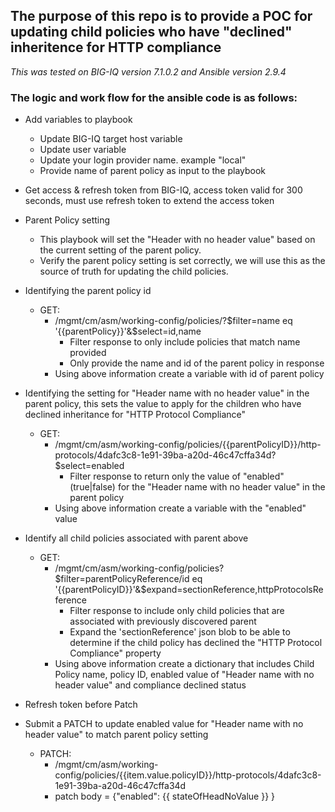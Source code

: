 ## The purpose of this repo is to provide a POC for updating child policies who have "declined" inheritence for HTTP compliance

_This was tested on BIG-IQ version 7.1.0.2 and Ansible version 2.9.4_

### The logic and work flow for the ansible code is as follows:

* Add variables to playbook
    * Update BIG-IQ target host variable
    * Update user variable
    * Update your login provider name. example "local"
    * Provide name of parent policy as input to the playbook

* Get access & refresh token from BIG-IQ, access token valid for 300 seconds, must use refresh token to extend the access token

* Parent Policy setting
    * This playbook will set the "Header with no header value" based on the current setting of the parent policy.
    * Verify the parent policy setting is set correctly, we will use this as the source of truth for updating the child policies.

* Identifying the parent policy id
    * GET:
        * /mgmt/cm/asm/working-config/policies/?$filter=name eq '{{parentPolicy}}'&$select=id,name
            * Filter response to only include policies that match name provided
            * Only provide the name and id of the parent policy in response
        * Using above information create a variable with id of parent policy

* Identifying the setting for "Header name with no header value" in the parent policy, this sets the value to apply for the children who have declined inheritance for "HTTP Protocol Compliance"
    * GET:
        * /mgmt/cm/asm/working-config/policies/{{parentPolicyID}}/http-protocols/4dafc3c8-1e91-39ba-a20d-46c47cffa34d?$select=enabled
            * Filter response to return only the value of "enabled" (true|false) for the "Header name with no header value" in the parent policy
        * Using above information create a variable with the "enabled" value

* Identify all child policies associated with parent above
    * GET:
        * /mgmt/cm/asm/working-config/policies?$filter=parentPolicyReference/id eq '{{parentPolicyID}}'&$expand=sectionReference,httpProtocolsReference
            * Filter response to include only child policies that are associated with previously discovered parent
            * Expand the 'sectionReference' json blob to be able to determine if the child policy has declined the "HTTP Protocol Compliance" property
        * Using above information create a dictionary that includes Child Policy name, policy ID, enabled value of "Header name with no header value" and compliance declined status

* Refresh token before Patch

* Submit a PATCH to update enabled value for "Header name with no header value" to match parent policy setting
    * PATCH:
        * /mgmt/cm/asm/working-config/policies/{{item.value.policyID}}/http-protocols/4dafc3c8-1e91-39ba-a20d-46c47cffa34d
        * patch body = {"enabled": {{ stateOfHeadNoValue }} } 

